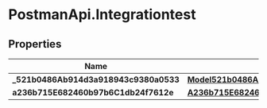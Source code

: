 # PostmanApi.Integrationtest

## Properties

Name | Type | Description | Notes
------------ | ------------- | ------------- | -------------
**_521b0486Ab914d3a918943c9380a0533** | [**Model521b0486Ab914d3a918943c9380a0533**](Model521b0486Ab914d3a918943c9380a0533.md) |  | 
**a236b715E682460b97b6C1db24f7612e** | [**A236b715E682460b97b6C1db24f7612e**](A236b715E682460b97b6C1db24f7612e.md) |  | 



